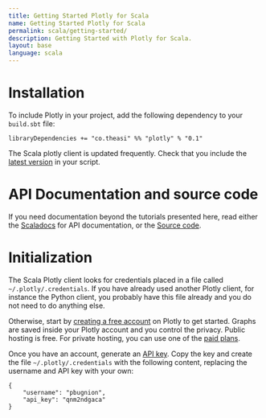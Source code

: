 ```yaml
---
title: Getting Started Plotly for Scala
name: Getting Started Plotly for Scala
permalink: scala/getting-started/
description: Getting Started with Plotly for Scala.
layout: base
language: scala
---
```


# Installation

To include Plotly in your project, add the following dependency to your `build.sbt` file:

```
libraryDependencies += "co.theasi" %% "plotly" % "0.1"
```

The Scala plotly client is updated frequently. Check that you include the [latest version](http://search.maven.org/#search%7Cga%7C1%7Cg%3A%22co.theasi%22) in your script.

# API Documentation and source code

If you need documentation beyond the tutorials presented here, read either the [Scaladocs](http://the-asi.github.io/scala-plotly-client/) for API documentation, or the [Source code](https://github.com/the-asi/scala-plotly-client).

# Initialization

The Scala Plotly client looks for credentials placed in a file called `~/.plotly/.credentials`. If you have already used another Plotly client, for instance the Python client, you probably have this file already and you do not need to do anything else.

Otherwise, start by [creating a free account](https://plot.ly/ssu) on Plotly to get started. Graphs are saved inside your Plotly account and you control the privacy. Public hosting is free. For private hosting, you can use one of the [paid plans](https://plot.ly/products/cloud).

Once you have an account, generate an [API key](https://plot.ly/settings/api/). Copy the key and create the file `~/.plotly/.credentials` with the following content, replacing the username and API key with your own:

```
{
    "username": "pbugnion",
    "api_key": "qnm2ndgaca"
}
```
